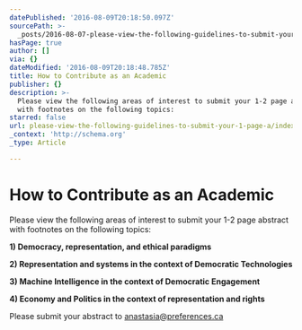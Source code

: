 ```yaml
---
datePublished: '2016-08-09T20:18:50.097Z'
sourcePath: >-
  _posts/2016-08-07-please-view-the-following-guidelines-to-submit-your-1-page-a.md
hasPage: true
author: []
via: {}
dateModified: '2016-08-09T20:18:48.785Z'
title: How to Contribute as an Academic
publisher: {}
description: >-
  Please view the following areas of interest to submit your 1-2 page abstract
  with footnotes on the following topics:
starred: false
url: please-view-the-following-guidelines-to-submit-your-1-page-a/index.html
_context: 'http://schema.org'
_type: Article

---
```

# How to Contribute as an Academic

Please view the following areas of interest to submit your 1-2 page abstract with footnotes on the following topics:

**1) Democracy, representation, and ethical paradigms**

**2) Representation and systems in the context of Democratic Technologies**

**3) Machine Intelligence in the context of Democratic Engagement**

**4) Economy and Politics in the context of representation and rights**

Please submit your abstract to anastasia@preferences.ca